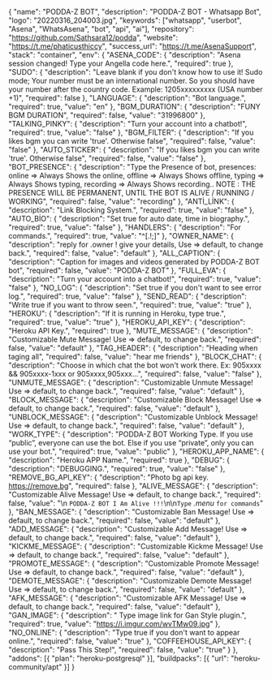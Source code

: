 {
    "name": "PODDA-Z BOT",
    "description": "PODDA-Z BOT - Whatsapp Bot",
    "logo": "20220316_204003.jpg",
    "keywords": ["whatsapp", "userbot", "Asena", "WhatsAsena", "bot", "api", "ai"],
    "repository": "https://github.com/Sathsara12/podda",
    "website":   "https://t.me/phaticusthiccy",
    "success_url": "https://t.me/AsenaSupport",
    "stack": "container",
    "env": {
        "ASENA_CODE": {
            "description": "Asena session changed! Type your Angella code here.",
            "required": true
        },
        "SUDO": {
            "description": "Leave blank if you don't know how to use it! Sudo mode; Your number must be an international number. So you should have your number after the country code. Example: 1205xxxxxxxxx (USA number +1)",
            "required": false
        },
        "LANGUAGE": {
            "description": "Bot language.",
            "required": true,
            "value": "en"
        },
         "BGM_DURATION": {
            "description": "FUNY BGM DURATION",
            "required": false,
            "value": "31996800"
         },
         "TALKING_PINKY": {
            "description": "Turn your account into a chatbot!",
            "required": true,
            "value": "false"
        },
        "BGM_FILTER": {
            "description": "If you likes bgm you can write 'true'. Otherwise false",
            "required": false,
            "value": "false"
        },
        "AUTO_STICKER": {
            "description": "If you likes bgm you can write 'true'. Otherwise false",
            "required": false,
            "value": "false"
        },
        "BOT_PRESENCE": {
            "description": "Type the Presence of bot, presences: online => Always Shows the online, offline => Always Shows offline, typing => Always Shows typing, recording => Always Shows recording.. NOTE : THE PRESENCE WILL BE PERMANENT, UNTIL THE BOT IS ALIVE / RUNNING / WORKING",
            "required": false,
            "value": "recording"
        },
        "ANTİ_LİNK": {
            "description": "Link Blocking System.",
            "required": true,
            "value": "false"
        },
        "AUTO_BİO": {
            "description": "Set true for auto date, time in biography.",
            "required": true,
            "value": "false"
        },
        "HANDLERS": {
            "description": "For commands.",
            "required": true,
            "value": "^[.!;]"
        },
        "OWNER_NAME": {
            "description": "reply for .owner ! give your details, Use => default, to change back.",
            "required": false,
            "value": "default"
        },
        "ALL_CAPTION": {
            "description": "Caption for images and videos generated by PODDA-Z BOT bot",
            "required": false,
            "value": "PODDA-Z BOT"
        },
        "FULL_EVA": {
            "description": "Turn your account into a chatbot!",
            "required": true,
            "value": "false"
        },
        "NO_LOG": {
            "description": "Set true if you don't want to see error log.",
            "required": true,
            "value": "false"
        },
        "SEND_READ": {
            "description": "Write true if you want to throw seen.",
            "required": true,
            "value": "true"
        },
        "HEROKU": {
            "description": "If it is running in Heroku, type true.",
            "required": true,
            "value": "true"
        },
        "HEROKU_API_KEY": {
            "description": "Heroku API Key.",
            "required": true
        },
        "MUTE_MESSAGE": {
            "description": "Customizable Mute Message! Use => default, to change back.",
            "required": false,
            "value": "default"
        },
        "TAG_HEADER": {
            "description": "Heading when taging all",
            "required": false,
            "value": "hear me friends"
        },
        "BLOCK_CHAT": {
            "description": "Choose in which chat the bot won't work there. Ex: 905xxxx && 905xxxx-1xxx or 905xxxx,905xxx...",
            "required": false,
            "value": "false"
        },
        "UNMUTE_MESSAGE": {
            "description": "Customizable Unmute Message! Use => default, to change back.",
            "required": false,
            "value": "default"
        },
        "BLOCK_MESSAGE": {
            "description": "Customizable Block Message! Use => default, to change back.",
            "required": false,
            "value": "default"
        },
        "UNBLOCK_MESSAGE": {
            "description": "Customizable Unblock Message! Use => default, to change back.",
            "required": false,
            "value": "default"
        },
        "WORK_TYPE": {
            "description": "PODDA-Z BOT Working Type. If you use “public”, everyone can use the bot. Else if you use “private”, only you can use your bot.",
            "required": true,
            "value": "public"
        },
        "HEROKU_APP_NAME": {
            "description": "Heroku APP Name.",
            "required": true
        },
        "DEBUG": {
            "description": "DEBUGGING.",
            "required": true,
            "value": "false"
        },
        "REMOVE_BG_API_KEY": {
            "description": "Photo bg api key. https://remove.bg",
            "required": false
        },
        "ALIVE_MESSAGE": {
            "description": "Customizable Alive Message! Use => default, to change back.",
            "required": false,
            "value": "\n ```PODDA-Z BOT I Am Alive !!!```\n\n```Type``` *.menu* ```for commands```"
        },
        "BAN_MESSAGE": {
            "description": "Customizable Ban Message! Use => default, to change back.",
            "required": false,
            "value": "default"
        },
        "ADD_MESSAGE": {
            "description": "Customizable Add Message! Use => default, to change back.",
            "required": false,
            "value": "default"
        },
        "KICKME_MESSAGE": {
            "description": "Customizable Kickme Message! Use => default, to change back.",
            "required": false,
            "value": "default"
        },
        "PROMOTE_MESSAGE": {
            "description": "Customizable Promote Message! Use => default, to change back.",
            "required": false,
            "value": "default"
        },
        "DEMOTE_MESSAGE": {
            "description": "Customizable Demote Message! Use => default, to change back.",
            "required": false,
            "value": "default"
        },
        "AFK_MESSAGE": {
            "description": "Customizable AFK Message! Use => default, to change back.",
            "required": false,
            "value": "default"
        },
        "GAN_IMAGE": {
            "description": " Type image link for Gan Style plugin.",
            "required": true,
            "value": "https://i.imgur.com/wvTMw09.jpg"
        },
        "NO_ONLINE": {
            "description": "Type true if you don't want to appear online.",
            "required": false,
            "value": "true"
        },
        "COFFEEHOUSE_API_KEY": {
            "description": "Pass This Step!",
            "required": false,
            "value": "true"
        }
    },
    "addons": [{
      "plan": "heroku-postgresql"
    }],
    "buildpacks": [{
      "url": "heroku-community/apt"
      }]
  }
